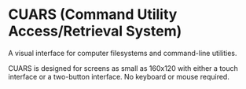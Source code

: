 # CUARS (Command Utility Access/Retrieval System)

A visual interface for computer filesystems and command-line utilities.

CUARS is designed for screens as small as 160x120 with either a touch
interface or a two-button interface. No keyboard or mouse required.
